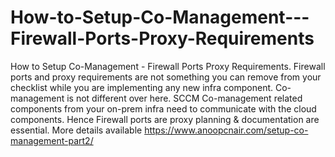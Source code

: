 # How-to-Setup-Co-Management---Firewall-Ports-Proxy-Requirements
How to Setup Co-Management - Firewall Ports Proxy Requirements. 
Firewall ports and proxy requirements are not something you can remove from your checklist while you are implementing any new infra component. 
Co-management is not different over here. SCCM Co-management related components from your on-prem infra need to communicate with the cloud components. 
Hence Firewall ports are proxy planning &amp; documentation are essential. 
More details available https://www.anoopcnair.com/setup-co-management-part2/
